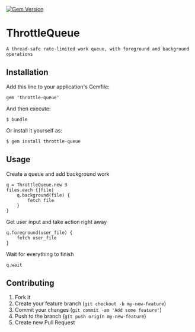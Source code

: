 [![Gem Version](https://badge.fury.io/rb/throttle-queue.svg)](http://badge.fury.io/rb/throttle-queue)

# ThrottleQueue

	A thread-safe rate-limited work queue, with foreground and background operations

## Installation

Add this line to your application's Gemfile:

    gem 'throttle-queue'

And then execute:

    $ bundle

Or install it yourself as:

    $ gem install throttle-queue

## Usage

Create a queue and add background work

	q = ThrottleQueue.new 3
	files.each {|file|
		q.background(file) {
			fetch file
		}
	}

Get user input and take action right away

	q.foreground(user_file) {
		fetch user_file
	}

Wait for everything to finish

	q.wait

## Contributing

1. Fork it
2. Create your feature branch (`git checkout -b my-new-feature`)
3. Commit your changes (`git commit -am 'Add some feature'`)
4. Push to the branch (`git push origin my-new-feature`)
5. Create new Pull Request

